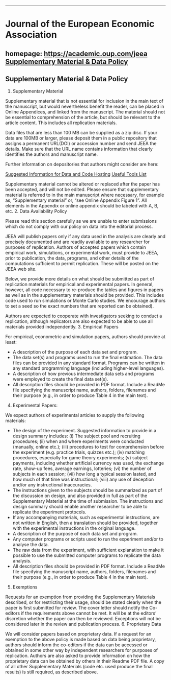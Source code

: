 -------------
# Journal of the European Economic Association
homepage: https://academic.oup.com/jeea<br/>
[Supplementary Material & Data Policy](https://academic.oup.com/jeea/pages/Author_Guidelines)
-------------
## Supplementary Material & Data Policy
1. Supplementary Material

Supplementary material that is not essential for inclusion in the main text of the manuscript, but would nevertheless benefit the reader, can be placed in Online Appendices, and linked from the manuscript. The material should not be essential to comprehension of the article, but should be relevant to the article content. This includes all replication materials.

Data files that are less than 100 MB can be supplied as a zip disc. If your data are 100MB or larger, please deposit them in a public repository that assigns a permanent URL(DOI) or accession number and send JEEA the details. Make sure that the URL name contains information that clearly identifies the authors and manuscript name.

Further information on depositories that authors might consider are here:

[Suggested Information for Data and Code Hosting](https://social-science-data-editors.github.io/guidance/Requested_information_hosting.html)
[Useful Tools List](http://replication.uni-goettingen.de/wiki/index.php/Useful_tools)

Supplementary material cannot be altered or replaced after the paper has been accepted, and will not be edited. Please ensure that supplementary material is referred to in the main manuscript where necessary, for example as, “Supplementary material” or, “see Online Appendix Figure 1”. All elements in the Appendix or online appendix should be labeled with A, B, etc.
2. Data Availability Policy

Please read this section carefully as we are unable to enter submissions which do not comply with our policy on data into the editorial process.

JEEA will publish papers only if any data used in the analysis are clearly and precisely documented and are readily available to any researcher for purposes of replication. Authors of accepted papers which contain empirical work, simulations, or experimental work, must provide to JEEA, prior to publication, the data, programs, and other details of the computations sufficient to permit replication. These will be posted on the JEEA web site.

Below, we provide more details on what should be submitted as part of replication materials for empirical and experimental papers. In general, however, all code necessary to re-produce the tables and figures in papers as well as in the supplementary materials should be provided. This includes code used to run simulations or Monte Carlo studies. We encourage authors to set a seed so the exact numbers that are reported can be obtained).

Authors are expected to cooperate with investigators seeking to conduct a replication, although replicators are also expected to be able to use all materials provided independently.
3. Empirical Papers

For empirical, econometric and simulation papers, authors should provide at least:

* A description of the purpose of each data set and program.
* The data set(s) and programs used to run the final estimation. The data files can be provided in any standard format. Programs can be written in any standard programming language (including higher-level languages).
* A description of how previous intermediate data sets and programs were employed to create the final data set(s).
* All description files should be provided in PDF format. Include a ReadMe file specifying the manuscript name, authors, folders, filenames and their purpose (e.g., in order to produce Table 4 in the main text).

4. Experimental Papers:

We expect authors of experimental articles to supply the following materials:

* The design of the experiment. Suggested information to provide in a design summary includes: (i) The subject pool and recruiting procedures; (ii) when and where experiments were conducted (manually, online etc.); (iii) procedures to test for comprehension before the experiment (e.g. practice trials, quizzes etc.); (iv) matching procedures, especially for game theory experiments; (v) subject payments, including whether artificial currency was used, the exchange rate, show-up fees, average earnings, lotteries; (vi) the number of subjects in each session; (vii) how long a typical session lasted, and how much of that time was instructional; (viii) any use of deception and/or any instructional inaccuracies.
* The instructions given to the subjects should be summarized as part of the discussion on design, and also provided in full as part of the Supplementary Material at the time of submission. The instructions and design summary should enable another researcher to be able to replicate the experiment protocols.
* If any accompanying materials, such as experimental instructions, are not written in English, then a translation should be provided, together with the experimental instructions in the original language.
* A description of the purpose of each data set and program.
* Any computer programs or scripts used to run the experiment and/or to analyse the data.
* The raw data from the experiment, with sufficient explanation to make it possible to use the submitted computer programs to replicate the data analysis.
* All description files should be provided in PDF format. Include a ReadMe file specifying the manuscript name, authors, folders, filenames and their purpose (e.g., in order to produce Table 4 in the main text).

5. Exemptions

Requests for an exemption from providing the Supplementary Materials described, or for restricting their usage, should be stated clearly when the paper is first submitted for review. The cover letter should notify the Co-editors if the requirements above cannot be met. It will be at the editors’ discretion whether the paper can then be reviewed. Exceptions will not be considered later in the review and publication process.
6. Proprietary Data

We will consider papers based on proprietary data. If a request for an exemption to the above policy is made based on data being proprietary, authors should inform the co-editors if the data can be accessed or obtained in some other way by independent researchers for purposes of replication. Authors are also asked to provide information on how the proprietary data can be obtained by others in their Readme PDF file. A copy of all other Supplementary Materials (code etc. used produce the final results) is still required, as described above.


